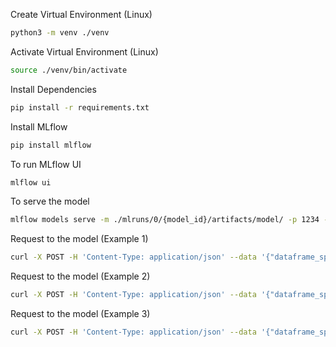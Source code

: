 Create Virtual Environment (Linux)
```bash
python3 -m venv ./venv
```

Activate Virtual Environment (Linux)
```bash
source ./venv/bin/activate
```

Install Dependencies
```bash
pip install -r requirements.txt
```

Install MLflow
```bash 
pip install mlflow
```

To run MLflow UI
```bash
mlflow ui
```

To serve the model
```bash
mlflow models serve -m ./mlruns/0/{model_id}/artifacts/model/ -p 1234 --no-conda
```

Request to the model (Example 1)
```bash
curl -X POST -H 'Content-Type: application/json' --data '{"dataframe_split":{"columns":["fixed acidity", "volatile acidity", "citric acid", "residual sugar", "chlorides", "free sulfur dioxide", "total sulfur dioxide", "density", "pH", "sulphates", "alcohol"],"data":[[7.4,0.7,0.0,1.9,0.076,11.0,34.0,0.9978,3.51,0.56,9.4]]}}' http://127.0.0.1:1234/invocations
```

Request to the model (Example 2)
```bash
curl -X POST -H 'Content-Type: application/json' --data '{"dataframe_split":{"columns":["fixed acidity", "volatile acidity", "citric acid", "residual sugar", "chlorides", "free sulfur dioxide", "total sulfur dioxide", "density", "pH", "sulphates", "alcohol"],"data":[[5.2,0.48,0.04,1.6,0.054000000000000006,19.0,106.0,0.9927,3.54,0.62,12.2]]}}' http://127.0.0.1:1234/invocations
```

Request to the model (Example 3)
```bash
curl -X POST -H 'Content-Type: application/json' --data '{"dataframe_split":{"columns":["fixed acidity", "volatile acidity", "citric acid", "residual sugar", "chlorides", "free sulfur dioxide", "total sulfur dioxide", "density", "pH", "sulphates", "alcohol"],"data":[[12.5,0.28,0.54,2.3,0.08199999999999999,12.0,29.0,0.9997,3.11,1.36,9.8]]}}' http://127.0.0.1:1234/invocations
```
